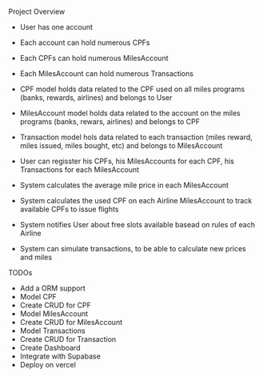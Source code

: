 Project Overview

- User has one account
- Each account can hold numerous CPFs
- Each CPFs can hold numerous MilesAccount
- Each MilesAccount can hold numerous Transactions

- CPF model holds data related to the CPF used on all miles programs (banks, rewards, airlines) and belongs to User
- MilesAccount model holds data related to the account on the miles programs (banks, rewars, airlines) and belongs to CPF
- Transaction model hols data related to each transaction (miles reward, miles issued, miles bought, etc) and belongs to MilesAccount

- User can regisster his CPFs, his MilesAccounts for each CPF, his Transactions for each MilesAccount
- System calculates the average mile price in each MilesAccount
- System calculates the used CPF on each Airline MilesAccount to track available CPFs to issue flights
- System notifies User about free slots available basead on rules of each Airline
- System can simulate transactions, to be able to calculate new prices and miles

TODOs

- Add a ORM support
- Model CPF
- Create CRUD for CPF
- Model MilesAccount
- Create CRUD for MilesAccount
- Model Transactions
- Create CRUD for Transaction
- Create Dashboard
- Integrate with Supabase
- Deploy on vercel
